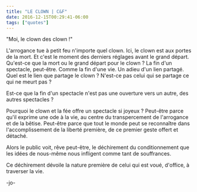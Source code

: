 ```yaml
---
title: "LE CLOWN | C&F"
date: 2016-12-15T00:29:41-06:00
tags: ["quotes"]
---
```



"Moi, le clown des clown !"

L'arrogance tue à petit feu n'importe quel clown.
Ici, le clown est aux portes de la mort. Et c'est le moment des derniers réglages avant le grand départ.
Qu'est-ce que la mort ou le grand départ pour le clown ?
La fin d'un spectacle, peut-être. Comme la fin d'une vie.
Un adieu d'un lien partagé. Quel est le lien que partage le clown ? N'est-ce pas celui qui se partage ce qui ne meurt pas ?

Est-ce que la fin d'un spectacle n'est pas une ouverture vers un autre, des autres spectacles ?

Pourquoi le clown et la fée offre un spectacle si joyeux ? Peut-être parce qu'il exprime une ode à la vie, au centre du transpercement de l'arrogance et de la bêtise. Peut-être parce que tout le monde peut se reconnaître dans l'accomplissement de la liberté première, de ce premier geste offert et détaché.

Alors le public voit, rêve peut-être, le déchirement du conditionnement que les idées de nous-même nous infligent comme tant de souffrances.

Ce déchirement dévoile la nature première de celui qui est voué, d'office, à traverser la vie.



-jo-

